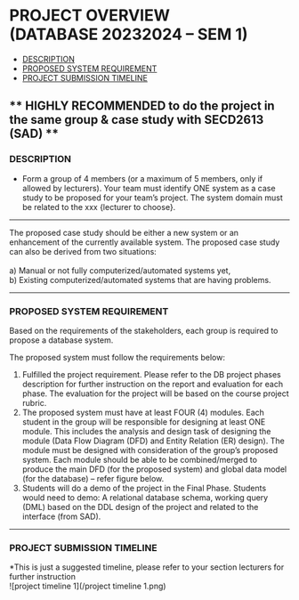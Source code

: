 # PROJECT OVERVIEW <br> (DATABASE 20232024 – SEM 1)

- [DESCRIPTION](#description) <br>
- [PROPOSED SYSTEM REQUIREMENT](#proposed-system-requirement) <br>
- [PROJECT SUBMISSION TIMELINE](#project-submission-timeline)

## ** HIGHLY RECOMMENDED to do the project in the same group & case study with SECD2613 (SAD) **

### DESCRIPTION
- Form a group of 4 members (or a maximum of 5 members, only if allowed by lecturers). 
Your team must identify ONE system as a case study to be proposed for your team’s project. The system domain must be related to the xxx {lecturer to choose}. 

---

The proposed case study should be either a new system or an enhancement of the currently available system. The proposed case study can also be derived from two situations: <br><br>
a)	Manual or not fully computerized/automated systems yet, <br>
b)	Existing computerized/automated systems that are having problems.

---

### PROPOSED SYSTEM REQUIREMENT
Based on the requirements of the stakeholders, each group is required to propose a database system.

The proposed system must follow the requirements below:
1.	Fulfilled the project requirement.
Please refer to the DB project phases description for further instruction on the report and evaluation for each phase. The evaluation for the project will be based on the course project rubric.
2.	The proposed system must have at least FOUR (4) modules.
Each student in the group will be responsible for designing at least ONE module. This includes the analysis and design task of designing the module (Data Flow Diagram (DFD) and Entity Relation (ER) design). The module must be designed with consideration of the group’s proposed system. Each module should be able to be combined/merged to produce the main DFD (for the proposed system) and global data model (for the database) – refer figure below.
3.	Students will do a demo of the project in the Final Phase.
Students would need to demo:
A relational database schema, working query (DML) based on the DDL design of the project and related to the interface (from SAD).

---


### PROJECT SUBMISSION TIMELINE
*This is just a suggested timeline, please refer to your section lecturers for further instruction <br>
![project timeline 1](/project timeline 1.png)
